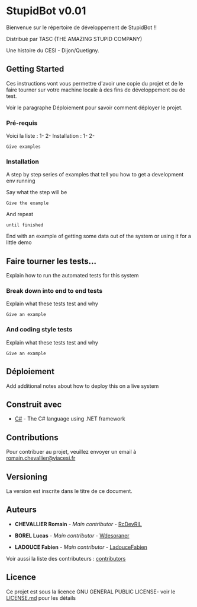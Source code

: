 # StupidBot v0.01

Bienvenue sur le répertoire de développement de StupidBot !! 

Distribué par TASC (THE AMAZING STUPID COMPANY)

Une histoire du CESI - Dijon/Quetigny.

## Getting Started

Ces instructions vont vous permettre d'avoir une copie du projet et de le faire tourner sur votre machine locale à des fins de développement ou de test. 

Voir le paragraphe Déploiement pour savoir comment déployer le projet.

### Pré-requis

Voici la liste :
	1- 
	2- 
Installation :
	1-
	2-

```
Give examples
```

### Installation

A step by step series of examples that tell you how to get a development env running

Say what the step will be

```
Give the example
```

And repeat

```
until finished
```

End with an example of getting some data out of the system or using it for a little demo

## Faire tourner les tests...

Explain how to run the automated tests for this system

### Break down into end to end tests

Explain what these tests test and why

```
Give an example
```

### And coding style tests

Explain what these tests test and why

```
Give an example
```

## Déploiement

Add additional notes about how to deploy this on a live system

## Construit avec

* [C#](https://docs.microsoft.com/fr-fr/dotnet/csharp/) - The C# language using .NET framework

## Contributions

Pour contribuer au projet, veuillez envoyer un email à romain.chevallier@viacesi.fr

## Versioning

La version est inscrite dans le titre de ce document.

## Auteurs

* **CHEVALLIER Romain** - *Main contributor* - [RcDevRIL](https://github.com/RcDevRIL)

* **BOREL Lucas** - *Main contributor* - [Wdesoraner](https://github.com/Wdesoraner)

* **LADOUCE Fabien** - *Main contributor* - [LadouceFabien](https://github.com/LadouceFabien)

Voir aussi la liste des contributeurs : [contributors](https://github.com/RcDevRIL/TASC/graphs/contributors) 

## Licence

Ce projet est sous la licence GNU GENERAL PUBLIC LICENSE- voir le [LICENSE.md](LICENSE.md) pour les détails
